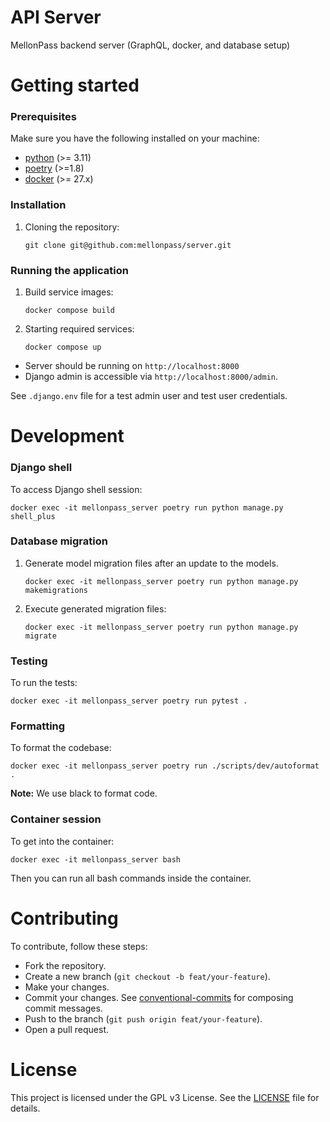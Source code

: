 # API Server 

MellonPass backend server (GraphQL, docker, and database setup)

# Getting started

### Prerequisites

Make sure you have the following installed on your machine:

- [python](https://www.python.org/downloads/) (>= 3.11)
- [poetry](https://python-poetry.org/) (>=1.8)
- [docker](https://www.docker.com/products/docker-desktop/) (>= 27.x)

### Installation

1. Cloning the repository:

    ```
    git clone git@github.com:mellonpass/server.git
    ```

### Running the application

1. Build service images:

    ```
    docker compose build
    ```

1. Starting required services:

    ```
    docker compose up
    ```

- Server should be running on `http://localhost:8000`
- Django admin is accessible via `http://localhost:8000/admin`. 

See `.django.env` file for a test admin user and test user credentials.

# Development

### Django shell

To access Django shell session:

```
docker exec -it mellonpass_server poetry run python manage.py shell_plus
```

### Database migration

1. Generate model migration files after an update to the models.

    ```
    docker exec -it mellonpass_server poetry run python manage.py makemigrations
    ```

1. Execute generated migration files:

    ```
    docker exec -it mellonpass_server poetry run python manage.py migrate
    ```

### Testing

To run the tests:

```
docker exec -it mellonpass_server poetry run pytest .
```

### Formatting

To format the codebase:

```
docker exec -it mellonpass_server poetry run ./scripts/dev/autoformat .
```

**Note:** We use black to format code.

### Container session

To get into the container:

```
docker exec -it mellonpass_server bash
```

Then you can run all bash commands inside the container.

# Contributing

To contribute, follow these steps:

- Fork the repository.
- Create a new branch (`git checkout -b feat/your-feature`).
- Make your changes.
- Commit your changes. See [conventional-commits](https://gist.github.com/roelzkie15/3fe7635c542aee64c568535eb8ea25d3) for composing commit messages.
- Push to the branch (`git push origin feat/your-feature`).
- Open a pull request.

# License

This project is licensed under the GPL v3 License. See the [LICENSE](/LICENSE) file for details.